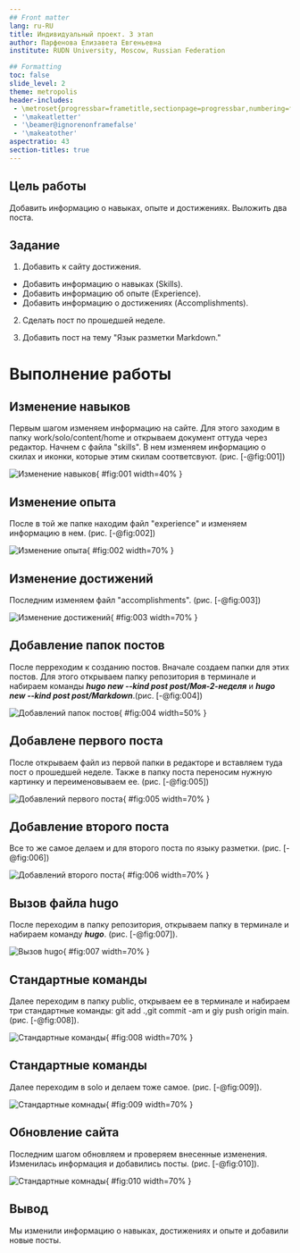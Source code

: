 ```yaml
---
## Front matter
lang: ru-RU
title: Индивидуальный проект. 3 этап
author: Парфенова Елизавета Евгеньевна
institute: RUDN University, Moscow, Russian Federation

## Formatting
toc: false
slide_level: 2
theme: metropolis
header-includes: 
 - \metroset{progressbar=frametitle,sectionpage=progressbar,numbering=fraction}
 - '\makeatletter'
 - '\beamer@ignorenonframefalse'
 - '\makeatother'
aspectratio: 43
section-titles: true
---
```



## Цель работы

Добавить информацию о навыках, опыте и достижениях. Выложить два поста.


## Задание

1. Добавить к сайту достижения.


  - Добавить информацию о навыках (Skills).
  -  Добавить информацию об опыте (Experience).
  - Добавить информацию о достижениях (Accomplishments).

2. Сделать пост по прошедшей неделе.

3. Добавить пост на тему "Язык разметки Markdown."

# Выполнение работы

## Изменение навыков

Первым шагом изменяем информацию на сайте. Для этого заходим в папку work/solo/content/home и открываем документ оттуда через редактор. Начнем с файла "skills". В нем изменяем информацию о скилах и иконки, которые этим скилам соответсвуют. (рис. [-@fig:001])

![Изменение навыков](image/1.png){ #fig:001 width=40% }

## Изменение опыта

После в той же папке находим файл "experience" и изменяем информацию в нем. (рис. [-@fig:002])

![Изменение опыта](image/2.png){ #fig:002 width=70% }

## Изменение достижений

Последним изменяем файл "accomplishments". (рис. [-@fig:003])

![Изменение достижений](image/3.png){ #fig:003 width=70% }

## Добавление папок постов

После перреходим к созданию постов. Вначале создаем папки для этих постов. Для этого открываем папку репозитория в терминале и набираем команды ***hugo new --kind post post/Моя-2-неделя*** и ***hugo new --kind post post/Markdown***.(рис. [-@fig:004]) 

![Добавлений папок постов](image/4.png){ #fig:004 width=50% }

## Добавлене первого поста

После открываем файл из первой папки в редакторе  и вставляем туда  пост о прошедшей неделе. Также в папку поста переносим нужную картинку и переименовываем ее. (рис. [-@fig:005]) 

![Добавлений первого поста](image/5.png){ #fig:005 width=70% }

## Добавление второго поста

Все то же самое делаем и для второго поста по языку разметки. (рис. [-@fig:006])

![Добавлений второго поста](image/6.png){ #fig:006 width=70% }


## Вызов файла hugo

После переходим в папку репозитория, открываем папку в терминале и набираем команду ***hugo***. (рис. [-@fig:007]).

![Вызов hugo ](image/6.1.png){ #fig:007 width=70% }

## Стандартные команды

Далее переходим в папку public, открываем ее в терминале и набираем три стандартные команды: git add .,git commit -am и giy push origin main.  (рис. [-@fig:008]).

![Стандартные команды ](image/6.2.png){ #fig:008 width=70% }

## Стандартные команды

Далее переходим в solo и делаем тоже самое. (рис. [-@fig:009]).

![Стандартные комнады ](image/6.3.png){ #fig:009 width=70% }

## Обновление сайта

Последним шагом обновляем и проверяем внесенные изменения. Изменилась информация и добавились посты. (рис. [-@fig:010]).

![Стандартные комнады ](image/7.png){ #fig:010 width=70% }


## Вывод

Мы изменили информацию о навыках, достижениях и опыте и добавили новые посты. 

